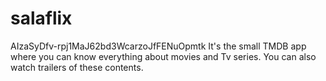 # salaflix 
AIzaSyDfv-rpj1MaJ62bd3WcarzoJfFENuOpmtk
It's the small TMDB app where you can know everything about movies and Tv series. You can also watch trailers of these contents.




